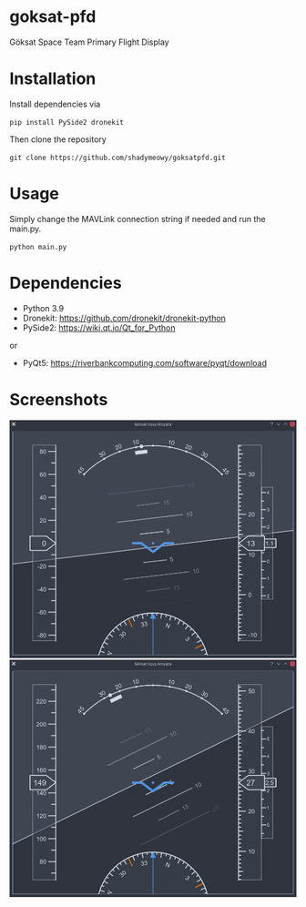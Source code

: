 # goksat-pfd
Göksat Space Team Primary Flight Display

# Installation
Install dependencies via

`pip install PySide2 dronekit`

Then clone the repository

`git clone https://github.com/shadymeowy/goksatpfd.git`

# Usage
Simply change the MAVLink connection string if needed and run the main.py.

`python main.py`

# Dependencies
- Python 3.9
- Dronekit: https://github.com/dronekit/dronekit-python
- PySide2: https://wiki.qt.io/Qt_for_Python

or
- PyQt5: https://riverbankcomputing.com/software/pyqt/download

# Screenshots
![alt text](./screenshots/screenshot_1.png)
![alt text](./screenshots/screenshot_2.png)
